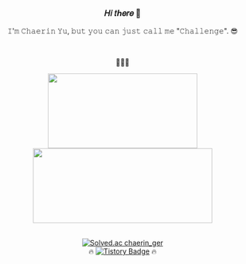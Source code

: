 
<div align='center'>
 
### 𝐻𝑖 𝑡ℎ𝑒𝑟𝑒 👋
𝙸'𝚖 𝙲𝚑𝚊𝚎𝚛𝚒𝚗 𝚈𝚞, 𝚋𝚞𝚝 𝚢𝚘𝚞 𝚌𝚊𝚗 𝚓𝚞𝚜𝚝 𝚌𝚊𝚕𝚕 𝚖𝚎 "𝙲𝚑𝚊𝚕𝚕𝚎𝚗𝚐𝚎". 😎
 

<br/>

 💜💜💜
<div>
<img align='center' width="300px" height="150px" src="https://github-readme-stats.vercel.app/api/top-langs/?username=ChaerinYu&layout=compact&theme=buefy"/>

<img align='center' width="360px" height="150px" src="https://github-readme-stats.vercel.app/api?username=ChaerinYu&&show_icons=true&theme=buefy"/> 
 
 </div>
 
 
   
<br/>
 
 [![Solved.ac chaerin_ger](http://mazassumnida.wtf/api/mini/generate_badge?boj=chaerin_ger)](https://solved.ac/chaerin_ger)  
 🔥 [![Tistory Badge](https://img.shields.io/badge/-the%20%22Challenge%22%20goes%20on-orange)](https://github.com/ChaerinYu/) 🔥
 
 
</div>

<!--
**ChaerinYu/ChaerinYu** is a ✨ _special_ ✨ repository because its `README.md` (this file) appears on your GitHub profile.

 ❤🧡💛💚💙💜  
Here are some ideas to get you started:

- 🔭 I’m currently working on ...
- 🌱 I’m currently learning ...
- 👯 I’m looking to collaborate on ...
- 🤔 I’m looking for help with ...
- 💬 Ask me about ...
- 📫 How to reach me: ...
- 😄 Pronouns: ...
- ⚡ Fun fact: ...

[![Hits](https://hits.seeyoufarm.com/api/count/incr/badge.svg?url=https%3A%2F%2Fgithub.com%2FChaerinYu&count_bg=%232da44e&title_bg=%23044f1e&icon=&icon_color=%231a7f37&title=VISIT&edge_flat=false)](https://github.com/ChaerinYu)

[![Top Langs](https://github-readme-stats.vercel.app/api/top-langs/?username=ChaerinYu&layout=compact&theme=merko)](https://github.com/anuraghazra/github-readme-stats)

![Anurag's GitHub stats](https://github-readme-stats.vercel.app/api?username=ChaerinYu&&show_icons=true&theme=merko)

<img align='center' width="290px" height="140px" src="http://mazassumnida.wtf/api/generate_badge?boj=chaerin_ger"/> 
 [![Tistory Badge](https://img.shields.io/badge/the%20"Challenge"%20goes%20on.-ffbf45?style=flat&logoColor=white)](https://github.com/ChaerinYu/)  
-->
